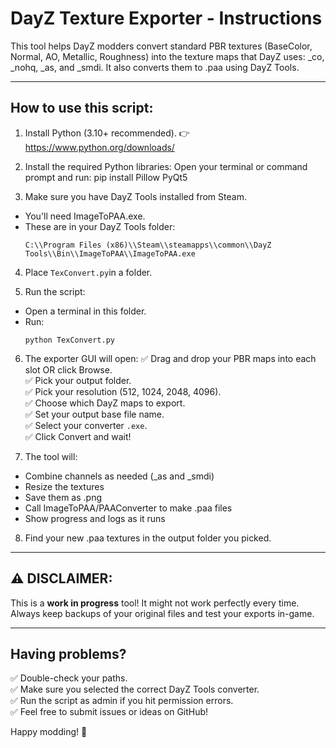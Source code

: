 DayZ Texture Exporter - Instructions
====================================

This tool helps DayZ modders convert standard PBR textures (BaseColor, Normal, AO, Metallic, Roughness)
into the texture maps that DayZ uses: _co, _nohq, _as, and _smdi. It also converts them to .paa
using DayZ Tools.

----------------------------------------------------
How to use this script:
----------------------------------------------------

1. Install Python (3.10+ recommended).
   👉 https://www.python.org/downloads/

2. Install the required Python libraries:
   Open your terminal or command prompt and run: pip install Pillow PyQt5

3. Make sure you have DayZ Tools installed from Steam.
- You'll need ImageToPAA.exe.
- These are in your DayZ Tools folder:
  ```
  C:\\Program Files (x86)\\Steam\\steamapps\\common\\DayZ Tools\\Bin\\ImageToPAA\\ImageToPAA.exe
  ```

4. Place `TexConvert.py`in a folder.

5. Run the script:
- Open a terminal in this folder.
- Run:
  ```
  python TexConvert.py
  ```

6. The exporter GUI will open:
✅ Drag and drop your PBR maps into each slot OR click Browse.  
✅ Pick your output folder.  
✅ Pick your resolution (512, 1024, 2048, 4096).  
✅ Choose which DayZ maps to export.  
✅ Set your output base file name.  
✅ Select your converter `.exe`.  
✅ Click Convert and wait!

7. The tool will:
- Combine channels as needed (_as and _smdi)
- Resize the textures
- Save them as .png
- Call ImageToPAA/PAAConverter to make .paa files
- Show progress and logs as it runs

8. Find your new .paa textures in the output folder you picked.

----------------------------------------------------
⚠️ DISCLAIMER:
----------------------------------------------------
This is a **work in progress** tool! It might not work perfectly every time.
Always keep backups of your original files and test your exports in-game.

----------------------------------------------------
Having problems?
----------------------------------------------------
✅ Double-check your paths.  
✅ Make sure you selected the correct DayZ Tools converter.  
✅ Run the script as admin if you hit permission errors.  
✅ Feel free to submit issues or ideas on GitHub!

Happy modding! 🧃
